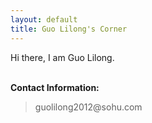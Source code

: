 ```yaml
---
layout: default
title: Guo Lilong's Corner
---
```


Hi there, I am Guo Lilong.

<p><br /><b>Contact Information:</b></p>
<blockquote>
guolilong2012@sohu.com
</blockquote>
